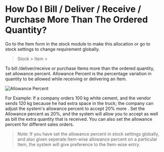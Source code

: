 # How Do I Bill / Deliver / Receive / Purchase More Than The Ordered Quantity?

Go to the Item form in the stock module to make this allocation or go to stock settings to change requirement globally.

> Stock > Item > 

To bill /deliver/receive or purchase Items more than the ordered quantity, set allowance percent. Allowance Percent is the percentage variation in quantity to be allowed while receiving or delivering an Item.

![Allowance Percent](/assets/frappe_io/images/erpnext/faq-allowance-percent.png)

For Example: If a company orders 100 kg white cement, and the vendor sends 120 kg because he had extra space in the truck; the company can adjust the system's allowance percent to accept 20% more . Set the Allowance percent as 20%, and the system will allow you to accept as well as bill the extra quantity that is received. You can also set the allowance percent for different sales orders.

> Note: If you have set the allowance percent in stock settings globally, and also given seperate Item-wise allowance percent on a particular Item, the system will give preference to the Item-wise entry.